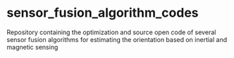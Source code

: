 # sensor_fusion_algorithm_codes
Repository containing the optimization and source open code of several sensor fusion algorithms for estimating the orientation based on inertial and magnetic sensing
